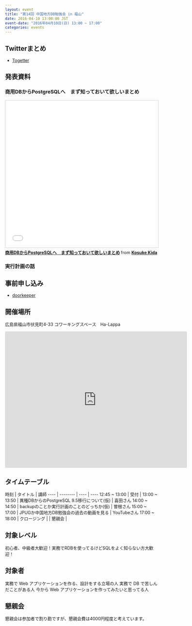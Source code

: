 ```yaml
---
layout: event
title: "第14回 中国地方DB勉強会 in 福山"
date: 2016-04-10 13:00:00 JST
event-date: "2016年04月10日(日) 13:00 ~ 17:00"
categories: events
---
```


## Twitterまとめ
* [Togetter](http://togetter.com/li/963257)

## 発表資料

### 商用DBからPostgreSQLへ　まず知っておいて欲しいまとめ

<iframe src="//www.slideshare.net/slideshow/embed_code/key/u8T5LEPpSd12kB" width="595" height="485" frameborder="0" marginwidth="0" marginheight="0" scrolling="no" style="border:1px solid #CCC; border-width:1px; margin-bottom:5px; max-width: 100%;" allowfullscreen> </iframe> <div style="margin-bottom:5px"> <strong> <a href="//www.slideshare.net/kkida85/dbpostgresql" title="商用DBからPostgreSQLへ　まず知っておいて欲しいまとめ" target="_blank">商用DBからPostgreSQLへ　まず知っておいて欲しいまとめ</a> </strong> from <strong><a href="//www.slideshare.net/kkida85" target="_blank">Kosuke Kida</a></strong> </div>

### 実行計画の話

<script async class="speakerdeck-embed" data-id="0c3aaca894aa4c8a932b79e393ae6d8e" data-ratio="1.33333333333333" src="//speakerdeck.com/assets/embed.js"></script>

## 事前申し込み

* [doorkeeper](https://dbstudychugoku.doorkeeper.jp/events/41097)


## 開催場所　
広島県福山市伏見町4-33 コワーキングスペース　Ha-Lappa
<iframe src="https://www.google.com/maps/embed?pb=!1m18!1m12!1m3!1d3288.57542116266!2d133.3617905152266!3d34.48829358048958!2m3!1f0!2f0!3f0!3m2!1i1024!2i768!4f13.1!3m3!1m2!1s0x0%3A0x0!2zMzTCsDI5JzE3LjkiTiAxMzPCsDIxJzUwLjMiRQ!5e0!3m2!1sja!2sjp!4v1457926730091" width="600" height="450" frameborder="0" style="border:0" allowfullscreen></iframe>

## タイムテーブル

時刻 | タイトル | 講師
---- | -------- | ---- | ----
12:45 ~ 13:00 | 受付 |
13:00 ~ 13:50 | 異種DBからのPostgreSQL 9.5移行について(仮)  | 喜田さん
14:00 ~ 14:50 | backupのことか実行計画のことのどっちか(仮) 	| 曽根さん
15:00 ~ 17:00 | JPUGか中国地方DB勉強会の過去の動画を見る | YouTubeさん
17:00 ~ 18:00 | クロージング |
              | 懇親会 |

## 対象レベル

初心者、中級者大歓迎！実務でRDBを使ってるけどSQLをよく知らない方大歓迎！

## 対象者

実務で Web アプリケーションを作る、設計をする立場の人
実務で DB で苦しんだことがある人
今から Web アプリケーションを作ってみたいと思ってる人

## 懇親会

懇親会は参加者で割り勘ですが、懇親会費は4000円程度と考えています。
